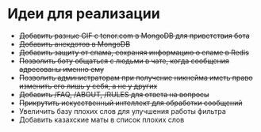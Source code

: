 # Идеи для реализации
* ~~Добавить разные GIF с tenor.com в MongoDB для приветствия бота~~
* ~~Добавить анекдотов в MongoDB~~
* ~~Добавить защиту от спама, сохраняя информацию о спаме в Redis~~
* ~~Позволить боту общаться с людьми в чате, когда сообщения адресованы именно ему~~
* ~~Позволить администраторам при получение никнейма иметь право изменить его лишь у себя, а не у других~~
* ~~Добавить /FAQ, /ABOUT, /RULES для ответа на вопросы~~
* ~~Прикрутить искусственный интеллект для обработки сообщений~~
* Увеличить базу плохих слов для улучшения работы фильтра
* Добавить казахские маты в список плохих слов
